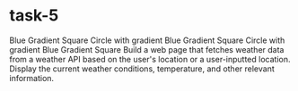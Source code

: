 # task-5
 Blue Gradient Square Circle with gradient Blue Gradient Square Circle with gradient Blue Gradient Square Build a web page that fetches weather data from a weather API based on the user's location or a user-inputted location. Display the current weather conditions, temperature, and other relevant information.
